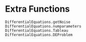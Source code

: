 # Extra Functions

```@docs
DifferentialEquations.getNoise
DifferentialEquations.numparameters
DifferentialEquations.Tableau
DifferentialEquations.DEProblem
```
